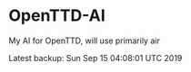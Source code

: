 # OpenTTD-AI
My AI for OpenTTD, will use primarily air

Latest backup: Sun Sep 15 04:08:01 UTC 2019
